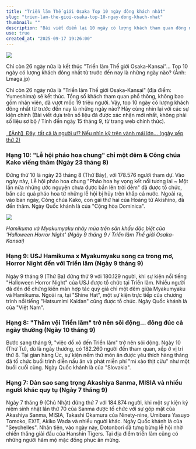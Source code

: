 ```yaml
---
title: "Triển lãm Thế giới Osaka Top 10 ngày đông khách nhất"
slug: "trien-lam-the-gioi-osaka-top-10-ngay-dong-khach-nhat"
thumbnail: ""
description: "Bài viết điểm lại 10 ngày có lượng khách tham quan đông nhất tại Triển lãm Thế giới Osaka-Kansai từ trước đến nay, cùng với các sự kiện nổi bật diễn ra vào những ngày đó."
use: true
created_at: "2025-09-17 19:26:00"
---
```


![](/images/20250917-00965083-lmaga-000-8-view.webp)

Chỉ còn 26 ngày nữa là kết thúc "Triển lãm Thế giới Osaka-Kansai"... Top 10 ngày có lượng khách đông nhất từ trước đến nay là những ngày nào? (Ảnh: Lmaga.jp)

Chỉ còn 26 ngày nữa là "Triển lãm Thế giới Osaka-Kansai" (địa điểm: Yumeshima) sẽ kết thúc. Tổng số khách tham quan phổ thông, không bao gồm nhân viên, đã vượt mốc 19 triệu người. Vậy, top 10 ngày có lượng khách đông nhất từ trước đến nay là những ngày nào? Hãy cùng nhìn lại với các sự kiện chính (Bài viết dựa trên số liệu đã được xác nhận mới nhất, không phải số liệu sơ bộ / Tính đến ngày 15 tháng 9, từ trang web chính thức).

[【Ảnh】Đây, tất cả là người ư!? Nếu nhìn kỹ trên vành mái lớn... (ngày xếp thứ 2)](https://www.lmaga.jp/news/2025/09/965083/?cv=p#photo10)

### Hạng 10: "Lễ hội pháo hoa chung" chỉ một đêm & Công chúa Kako viếng thăm (Ngày 23 tháng 8)

Đứng thứ 10 là ngày 23 tháng 8 (Thứ Bảy), với 178.576 người tham dự. Vào ngày này, Lễ hội pháo hoa chung "Pháo hoa hy vọng kết nối tương lai ~ Một lần nữa những ước nguyện chưa được bắn lên trời đêm" đã được tổ chức, bắn các quả pháo hoa từ những lễ hội bị hủy trên khắp cả nước. Ngoài ra, vào ban ngày, Công chúa Kako, con gái thứ hai của Hoàng tử Akishino, đã đến thăm. Ngày Quốc khánh là của "Cộng hòa Dominica".

![](/images/20250917-00965083-lmaga-001-8-view.webp)

*Hamikuma và Myakumyaku nhảy múa trên sân khấu đặc biệt của 'Halloween Horror Night' (Ngày 9 tháng 9 / Triển lãm Thế giới Osaka-Kansai)*

### Hạng 9: USJ Hamikuma x Myakumyaku song ca trong mơ, Horror Night đến với Triển lãm (Ngày 9 tháng 9)

Ngày 9 tháng 9 (Thứ Ba) đứng thứ 9 với 180.129 người, khi sự kiện nổi tiếng "Halloween Horror Night" của USJ được tổ chức tại Triển lãm. Nhiều người đã đến để chứng kiến màn hợp tác quý giá chỉ một đêm giữa Myakumyaku và Hamikuma. Ngoài ra, tại "Shine Hat", một sự kiện trực tiếp của chương trình nổi tiếng "Hatsumimi Kaidan" cũng được tổ chức. Ngày Quốc khánh là của "Việt Nam".

### Hạng 8: "Thăm vội Triển lãm" trở nên sôi động... đông đúc cả ngày thường (Ngày 10 tháng 9)

Bước sang tháng 9, "việc đổ xô đến Triển lãm" trở nên sôi động. Ngày 10 (Thứ Tư), dù là ngày thường, có 182.260 người đến tham quan, xếp ở vị trí thứ 8. Tại gian hàng Úc, sự kiện nếm thử món ăn được yêu thích hàng tháng đã tổ chức buổi trình diễn nấu ăn và phát miễn phí "mì xào thịt cừu" như một buổi cuối cùng. Ngày Quốc khánh là của "Slovakia".

### Hạng 7: Dàn sao sang trọng Akashiya Sanma, MISIA và nhiều người khác quy tụ (Ngày 7 tháng 9)

Ngày 7 tháng 9 (Chủ Nhật) đứng thứ 7 với 184.874 người, khi một sự kiện kỷ niệm sinh nhật lần thứ 70 của Sanma được tổ chức với sự góp mặt của Akashiya Sanma, MISIA, Takashi Okamura của Ninety-nine, Umibara Yasuyo Tomoko, EX!T, Akiko Wada và nhiều người khác. Ngày Quốc khánh là của "Seychelles". Nhân tiện, vào ngày này, Dotonbori đã tưng bừng lễ hội nhờ chiến thắng giải đấu của Hanshin Tigers. Tại địa điểm triển lãm cũng có những người hâm mộ mặc đồng phục ăn mừng.